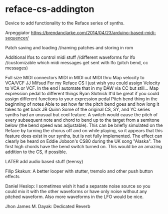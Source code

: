 # reface-cs-addington
Device to add functionality to the Reface series of synths.

Arpeggiator
    https://brendanclarke.com/2014/04/23/arduino-based-midi-sequencer/

Patch saving and loading
    //naming patches and storing in rom

Additional lfos to control midi stuff
    //different waveforms for lfo
    //customizable which midi messages get sent with lfo (pitch bend, cc messages)
    
Full size MIDI connectors
    MIDI in
    MIDI out
    MIDI thru
Map velocity to VCA/VCF
    JJ Mifsud For my Reface CS I just wish you could assign Velocity to VCA or VCF. In the end I automate that in my DAW via CC but still...
Map expression pedal to different things
    Ryan Slotnick It'd be great if you could assign different functions to your expression pedal
Pitch bend thing in the beginning of notes
    Able to set how far the pitch bend goes and how long it takes to get back
        JB Quinn Some of the original CS, SY, and YC series synths had an unusual but cool feature. A switch would cause the pitch of every subsequent note and chord to bend up to the target from a semitone below (the bend speed was adjustable). This can be briefly simulated on the Reface by turning the chorus off and on while playing, so it appears that this feature does exist in our synths, but is not fully implemented.
        The effect can clearly be heard on Eddie Jobson's CS80 during the UK song "Alaska". The first high chords have the bend switch turned on.
        This would be an amazing addition to the CS, if possible.




LATER add audio based stuff (teensy)

Filip Skakun: A better looper with stutter, tremolo and other push button effects

Daniel Heslop: I sometimes wish it had a separate noise source so you could mix it with the other waveforms or have only noise without any pitched waveform. Also more waveforms in the LFO would be nice.

Jhon James M. Dayak: Dedicated Reverb